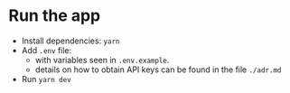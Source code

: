 # Run the app
- Install dependencies: `yarn`
- Add `.env` file: 
  - with variables seen in `.env.example`.
  - details on how to obtain API keys can be found in the file `./adr.md`
- Run `yarn dev`